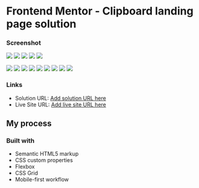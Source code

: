 # Frontend Mentor - Clipboard landing page solution


### Screenshot

![](./screenshots/desktop1.PNG)
![](./screenshots/desktop2.PNG)
![](./screenshots/desktop3.PNG)
![](./screenshots/desktop4.PNG)
![](./screenshots/desktop5.PNG)

![](./screenshots/mobile1.PNG)
![](./screenshots/mobile2.PNG)
![](./screenshots/mobile3.PNG)
![](./screenshots/mobile4.PNG)
![](./screenshots/mobile5.PNG)
![](./screenshots/mobile6.PNG)
![](./screenshots/mobile7.PNG)
![](./screenshots/mobile8.PNG)
![](./screenshots/mobile9.PNG)

### Links

- Solution URL: [Add solution URL here](https://github.com/Wellissonb/clipboard-landing-page)
- Live Site URL: [Add live site URL here](https://wellissonb.github.io/clipboard-landing-page/)

## My process

### Built with

- Semantic HTML5 markup
- CSS custom properties
- Flexbox
- CSS Grid
- Mobile-first workflow


